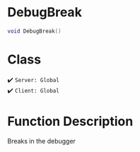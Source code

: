 # DebugBreak
```lua
void DebugBreak()
```
# Class
✔️ `Server: Global`  
✔️ `Client: Global`  

# Function Description
Breaks in the debugger
